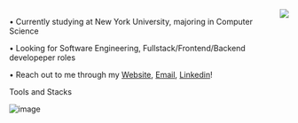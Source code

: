 <img align="right" src="https://visitor-badge.laobi.icu/badge?page_id=jackma2003.jackma2003"/>


• Currently studying at New York University, majoring in Computer Science

• Looking for Software Engineering, Fullstack/Frontend/Backend developeper roles

• Reach out to me through my [Website](https://jackma2003.netlify.app/), [Email](jiahao.ma@nyu.edu), [Linkedin](https://www.linkedin.com/in/jiahao-ma-0b3b33178/)!

Tools and Stacks

![image](https://github.com/jackma2003/jackma2003/assets/93064973/d79700ce-6def-431a-8bbe-b068868f506b)

